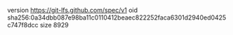 version https://git-lfs.github.com/spec/v1
oid sha256:0a34dbb087e98ba11c0110412beaec822252faca6301d2940ed0425c747f8dcc
size 8929
